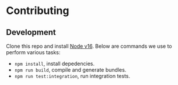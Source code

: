 # Contributing

## Development

Clone this repo and install [Node v16][node_download]. Below are commands we
use to perform various tasks:

- `npm install`, install depedencies.
- `npm run build`, compile and generate bundles.
- `npm run test:integration`, run integration tests.


[node_download]: https://nodejs.org/en/download/ "Node download page"
